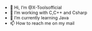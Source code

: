 - 👋 Hi, I’m @X-Toolsofficial
- 👀 I’m working with C,C++ and Csharp
- 🌱 I’m currently learning Java
- 📫 How to reach me on my mail
